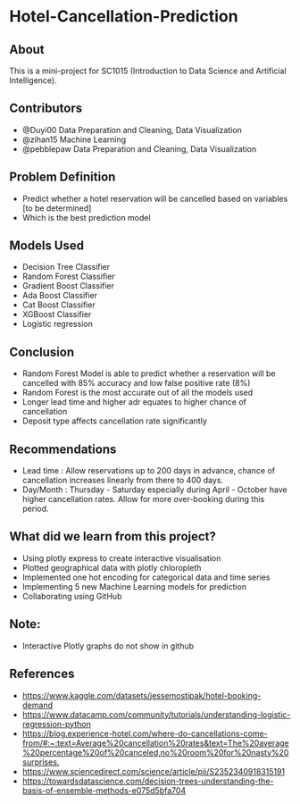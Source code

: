 # Hotel-Cancellation-Prediction

## About

This is a mini-project for SC1015 (Introduction to Data Science and Artificial Intelligence).

## Contributors

- @Duyi00 Data Preparation and Cleaning, Data Visualization
- @zihan15 Machine Learning
- @pebblepaw Data Preparation and Cleaning, Data Visualization


## Problem Definition

- Predict whether a hotel reservation will be cancelled based on variables [to be determined]
- Which is the best prediction model

## Models Used

- Decision Tree Classifier
- Random Forest Classifier
- Gradient Boost Classifier
- Ada Boost Classifier
- Cat Boost Classifier
- XGBoost Classifier
- Logistic regression

## Conclusion

- Random Forest Model is able to predict whether a reservation will be cancelled with 85% accuracy and low false positive rate (8%)
- Random Forest is the most accurate out of all the models used
- Longer lead time and higher adr equates to higher chance of cancellation
- Deposit type affects cancellation rate significantly

## Recommendations

- Lead time : Allow reservations up to 200 days in advance, chance of cancellation increases linearly from there to 400 days. 
- Day/Month : Thursday - Saturday especially during April - October have higher cancellation rates. Allow for more over-booking during this period.

## What did we learn from this project?

- Using plotly express to create interactive visualisation
- Plotted geographical data with plotly chloropleth
- Implemented one hot encoding for categorical data and time series
- Implementing 5 new Machine Learning models for prediction 
- Collaborating using GitHub

## Note:
- Interactive Plotly graphs do not show in github

## References
- <https://www.kaggle.com/datasets/jessemostipak/hotel-booking-demand>
- <https://www.datacamp.com/community/tutorials/understanding-logistic-regression-python>
- <https://blog.experience-hotel.com/where-do-cancellations-come-from/#:~:text=Average%20cancellation%20rates&text=The%20average%20percentage%20of%20canceled,no%20room%20for%20nasty%20surprises.>
- <https://www.sciencedirect.com/science/article/pii/S2352340918315191>
- <https://towardsdatascience.com/decision-trees-understanding-the-basis-of-ensemble-methods-e075d5bfa704>
